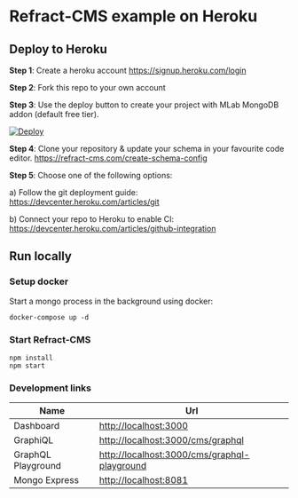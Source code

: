 # Refract-CMS example on Heroku

## Deploy to Heroku

**Step 1**: Create a heroku account
https://signup.heroku.com/login

**Step 2**: Fork this repo to your own account

**Step 3**: Use the deploy button to create your project with MLab MongoDB addon (default free tier).

[![Deploy](https://www.herokucdn.com/deploy/button.svg)](https://heroku.com/deploy)

**Step 4**: Clone your repository & update your schema in your favourite code editor.
<https://refract-cms.com/create-schema-config>

**Step 5**:
Choose one of the following options:

a) Follow the git deployment guide: <https://devcenter.heroku.com/articles/git>

b) Connect your repo to Heroku to enable CI: <https://devcenter.heroku.com/articles/github-integration>

## Run locally

### Setup docker

Start a mongo process in the background using docker:

```
docker-compose up -d
```

### Start Refract-CMS

```
npm install
npm start
```

### Development links

| Name               | Url                                            |
| ------------------ | ---------------------------------------------- |
| Dashboard          | <http://localhost:3000>                        |
| GraphiQL           | <http://localhost:3000/cms/graphql>            |
| GraphQL Playground | <http://localhost:3000/cms/graphql-playground> |
| Mongo Express      | <http://localhost:8081>                        |
